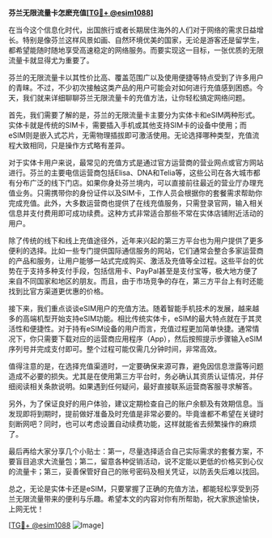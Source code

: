 **芬兰无限流量卡怎麽充值[[TG💪+ @esim1088](https://t.me/s/esim1088)]**

在当今这个信息化时代，出国旅行或者长期居住海外的人们对于网络的需求日益增长。特别是像芬兰这样风景如画、自然环境优美的国家，无论是游客还是留学生，都希望能随时随地享受高速稳定的网络服务。而要实现这一目标，一张优质的无限流量卡就显得尤为重要了。

芬兰的无限流量卡以其性价比高、覆盖范围广以及使用便捷等特点受到了许多用户的青睐。不过，不少初次接触这类产品的用户可能会对如何进行充值感到困惑。今天，我们就来详细聊聊芬兰无限流量卡的充值方法，让你轻松搞定网络问题。

首先，我们需要了解的是，芬兰的无限流量卡主要分为实体卡和eSIM两种形式。实体卡就是传统的SIM卡，需要插入手机或其他支持SIM卡的设备中使用；而eSIM则是嵌入式芯片，无需物理插拔即可激活使用。无论选择哪种类型，充值流程大致相同，只是操作方式略有差异。

对于实体卡用户来说，最常见的充值方式是通过官方运营商的营业网点或官方网站进行。芬兰的主要电信运营商包括Elisa、DNA和Telia等，这些公司在各大城市都有分布广泛的线下门店。如果你身处芬兰境内，可以直接前往最近的营业厅办理充值业务。只需携带你的身份证件以及SIM卡，工作人员会根据你的套餐需求帮助你完成充值。此外，大多数运营商也提供了在线充值服务，只需登录官网，输入相关信息并支付费用即可成功续费。这种方式非常适合那些不常在实体店铺附近活动的用户。

除了传统的线下和线上充值途径外，近年来兴起的第三方平台也为用户提供了更多便利的选择。比如一些专门提供国际通信服务的网站，它们通常会整合多家运营商的产品和服务，让用户能够一站式完成购买、激活及充值等全过程。这些平台的优势在于支持多种支付手段，包括信用卡、PayPal甚至是支付宝等，极大地方便了来自不同国家和地区的朋友。而且，由于市场竞争的存在，第三方平台上有时还能找到比官方渠道更优惠的价格。

接下来，我们重点谈谈eSIM用户的充值方法。随着智能手机技术的发展，越来越多的高端机型开始支持eSIM功能。相比传统实体卡，eSIM的最大特点就在于其灵活性和便捷性。对于持有eSIM设备的用户而言，充值过程更加简单快捷。通常情况下，你只需要下载对应的运营商应用程序（App），然后按照提示步骤输入eSIM序列号并完成支付即可。整个过程可能仅需几分钟时间，非常高效。

值得注意的是，在选择充值渠道时，一定要确保来源可靠，避免因信息泄露等问题造成不必要的损失。尤其是在使用第三方平台时，务必确认其资质认证情况，并仔细阅读相关条款说明。如果遇到任何疑问，最好直接联系运营商客服寻求解答。

另外，为了保证良好的用户体验，建议定期检查自己的账户余额及有效期信息。当发现即将到期时，提前做好准备及时充值是非常必要的。毕竟谁都不希望在关键时刻断网吧？同时，也可以考虑设置自动续费功能，这样就能省去频繁操作的麻烦了。

最后再给大家分享几个小贴士：第一，尽量选择适合自己实际需求的套餐方案，不要盲目追求大流量包；第二，留意各种促销活动，说不定能以更低的价格买到心仪的流量卡；第三，妥善保管好自己的账号密码及相关凭证，以防丢失后难以找回。

总之，无论是实体卡还是eSIM，只要掌握了正确的充值方法，都能轻松享受到芬兰无限流量带来的便利与乐趣。希望本文的内容对你有所帮助，祝大家旅途愉快，上网无忧！

[[TG💪+ @esim1088](https://t.me/s/esim1088) ![Image](https://i.postimg.cc/4NQfJmqS/Snipaste-2025-05-13-00-14-12.png)]
